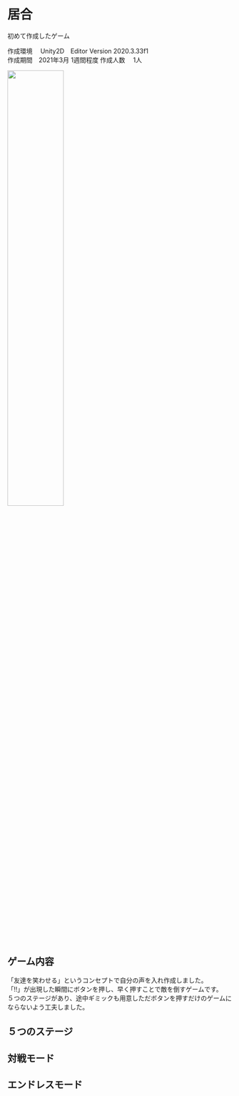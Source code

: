 # 居合
初めて作成したゲーム 

作成環境 　Unity2D　Editor Version 2020.3.33f1  
作成期間　2021年3月 1週間程度
作成人数 　1人 

<img src="https://github.com/gachimuchitsuchi/PartinOutOfTheMoment/assets/101007932/50023951-39cf-4e59-9d70-4bb63b6c2fbd" width="50%" />

## ゲーム内容
「友達を笑わせる」というコンセプトで自分の声を入れ作成しました。  
「!!」が出現した瞬間にボタンを押し、早く押すことで敵を倒すゲームです。  
５つのステージがあり、途中ギミックも用意しただボタンを押すだけのゲームにならないよう工夫しました。  

## ５つのステージ

## 対戦モード

## エンドレスモード
